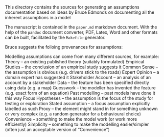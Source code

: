 <!--
SPDX-FileCopyrightText: 2023 Helmholtz-Zentrum hereon GmbH
SPDX-FileContributor: Carsten Lemmen
SPDX-License-Identifier: CC0-1.0
-->

This directory contains the sources for generating an assumptions documentation
based on ideas by Bruce Edmonds on documenting all the inherent assumptions in
a model

The manuscript is contained in the `paper.md` markdown document.
With the help of the `pandoc` document converter, PDF, Latex, Word and other formats can be built, facilitated by the `Makefile` generator.

Bruce suggests the folloing provenances for assumptions:

Modelling assumptions can come from many different sources, for example:
Theory – an existing published theory (suitably formulated)
Empirical Studies – the conclusion of an empirical study suggests it
Common Sense – the assumption is obvious (e.g. drivers stick to the roads)
Expert Opinion – a domain expert has suggested it
Stakeholder Account – an analysis of an account by a stakeholder
Data – the feature has been specified directly using data (e.g. a map)
Guesswork – the modeller has invented the feature (e.g. exact form of an equation)
Past modelling – past models have done it this way
Focus Hypotheses – the assumption is the focus of the study for testing or exploration
Stated assumption – a focus assumption explicitly labelled as such
Proxy – the element might stand in for something unknown or very complex (e.g. a random generator for a behavioural choice)
Convenience – something to make the model work (or work more efficiently)
Simplicity – something to make the modelling easier/simpler (often just an acceptable version of “Convenience”)
